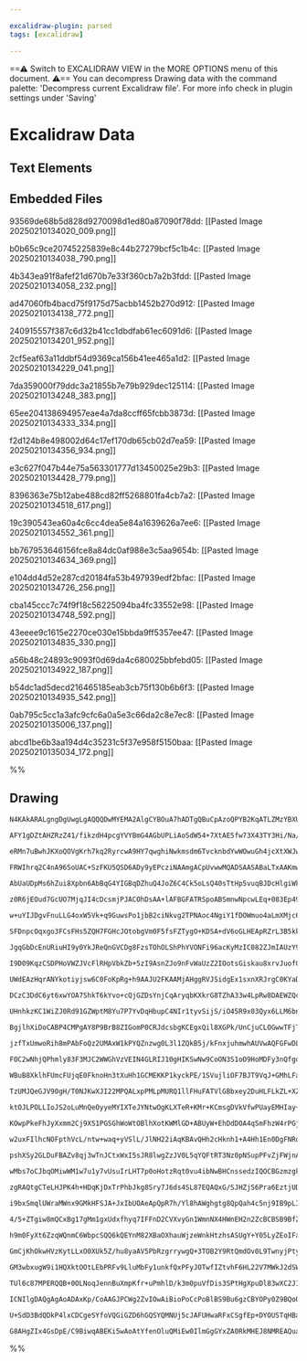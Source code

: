 ```yaml
---

excalidraw-plugin: parsed
tags: [excalidraw]

---
```

==⚠  Switch to EXCALIDRAW VIEW in the MORE OPTIONS menu of this document. ⚠== You can decompress Drawing data with the command palette: 'Decompress current Excalidraw file'. For more info check in plugin settings under 'Saving'


# Excalidraw Data

## Text Elements
## Embedded Files
93569de68b5d828d9270098d1ed80a87090f78dd: [[Pasted Image 20250210134020_009.png]]

b0b65c9ce20745225839e8c44b27279bcf5c1b4c: [[Pasted Image 20250210134038_790.png]]

4b343ea91f8afef21d670b7e33f360cb7a2b3fdd: [[Pasted Image 20250210134058_232.png]]

ad47060fb4bacd75f9175d75acbb1452b270d912: [[Pasted Image 20250210134138_772.png]]

240915557f387c6d32b41cc1dbdfab61ec6091d6: [[Pasted Image 20250210134201_952.png]]

2cf5eaf63a11ddbf54d9369ca156b41ee465a1d2: [[Pasted Image 20250210134229_041.png]]

7da359000f79ddc3a21855b7e79b929dec125114: [[Pasted Image 20250210134248_383.png]]

65ee204138694957eae4a7da8ccff65fcbb3873d: [[Pasted Image 20250210134333_334.png]]

f2d124b8e498002d64c17ef170db65cb02d7ea59: [[Pasted Image 20250210134356_934.png]]

e3c627f047b44e75a563301777d13450025e29b3: [[Pasted Image 20250210134428_779.png]]

8396363e75b12abe488cd82ff5268801fa4cb7a2: [[Pasted Image 20250210134518_617.png]]

19c390543ea60a4c6cc4dea5e84a1639626a7ee6: [[Pasted Image 20250210134552_361.png]]

bb767953646156fce8a84dc0af988e3c5aa9654b: [[Pasted Image 20250210134634_369.png]]

e104dd4d52e287cd20184fa53b497939edf2bfac: [[Pasted Image 20250210134726_256.png]]

cba145ccc7c74f9f18c56225094ba4fc33552e98: [[Pasted Image 20250210134748_592.png]]

43eeee9c1615e2270ce030e15bbda9ff5357ee47: [[Pasted Image 20250210134835_330.png]]

a56b48c24893c9093f0d69da4c680025bbfebd05: [[Pasted Image 20250210134922_187.png]]

b54dc1ad5decd216465185eab3cb75f130b6b6f3: [[Pasted Image 20250210134935_542.png]]

0ab795c5cc1a3afc9cfc6a0a5e3c66da2c8e7ec8: [[Pasted Image 20250210135006_137.png]]

abcd1be6b3aa194d4c35231c5f37e958f5150baa: [[Pasted Image 20250210135034_172.png]]

%%
## Drawing
```compressed-json
N4KAkARALgngDgUwgLgAQQQDwMYEMA2AlgCYBOuA7hADTgQBuCpAzoQPYB2KqATLZMzYBXUtiRoIACyhQ4zZAHoFAc0JRJQgEYA6bGwC2CgF7N6hbEcK4OCtptbErHALRY8RMpWdx8Q1TdIEfARcZgRmBShcZQUebQAObQBGGjoghH0EDihmbgBtcDBQMBKIEm4IAHFCADUAUQArAEUAYRrCAEEoTCNROBaAIQB1bAAWVJLIWEQKwn1opH5SzG5n

AFY1gDZtAHZRzZ41/fikzdH4pcgYVYBmG4AGbUPLiAoSdW54+7XtAE5fw73X43TY3Hi/Na/F6SBCEZTSbjne4vazKYLcZGFARQUhsADWCBabHwbFIFRx1mYcFwgWyE1Kmlw2DxylxQg4xCJJLJEgpHCpNKyUHpkAAZoR8PgAMqwdESQQeEUQZg4/EIIbvSTcPhY5WqgkymBy9AK8ovNnwjjhXJoJIvNjU7Bqa62+6YyYQVnCOAASWINtQeQAui9R

eRMn7uBwhJKXoQOVgKrh7kq2RyrcwA9HY7qwghiNwkmsdm6TvcknbdYwWOwuGh4jcXtXWJwAHKcMSF0E7X7l36jKG6wjMAAi6Sg+e4ooIYRemmEHLqwUy2SzMfwLyEcGIuAnBdtOxuvySO02J3ix8HHqIHDxUfXLxJzMnaGn+FnuaiUCEAYgiA58bKEq4rBJGEjAlsvzEAgZ6aGsxDxDw8TEACJZAshST5l8uDxCWvaijsyEFi8zDuOIgZYmAlaT

FRWIhrq2C4nA96SoUAC+SzFKU5QSD6ADy9yEPcziNAAmgACpUvwwMQADSAASABaLTxAAKmwSrTORZTzMoiy6isaA7KcTy/IR8QNvEmxJDwNxrC8LqoM4RaPGZ3wWbZazgqMOoem8xAfGgoznNomwAg8p7hfcOx7NCsLwsKaARSiHBouR7qlCquIElypLkuQ/LUrSwpzkyLJppyxJ5byBUCsVwEStKsraaaxGftl6qatqJH6gghrGsqxJmrqFqSBm

AbUaUDpMs6hZui8Xpbn6AbBqG4YIGBqDZhuQ4JoZ6C4Ck5oLsQ40sTtHp5vuqBJDcHlgiWk2QM2taIsZTZMC2HDthwna2qcawXjcMVXtxo7ji+qBvh+HrzuyxBLhkQprjmHpbjue6Foex6nvEoxJOcFy6jed5oNtj5sM+13QwgPW7j+FT/o4qUNaB10QJo9yaJsazYL8Yg8NFoxeYcDa/Ag8RjKMmg8Dssu/Jo2CirzSSaKM2BKqRBDkQUNFPbRk

z0R6jEOud7GcUO7MjqJI4cDcsmjPJACOhDsAA+lAFBGFATRSpoABSmnwNpcwLEq+083Ep49oe8RbILFkOYW/baECdkE2CFn3A2owvP5gWoGCSS7DFpdl2XcVwgiaA8LXuxhbZ0UNxFOwpWlGI9R1uU8ugfJ1UKSqMsyi0ct3+WUkVA+ho1/UtUNbWXb1GoBVqNed2qs8VK1qbCJa1qFvajqza6GWQItvr+vkRulGGuARtd5O7dB+0QLgPA7/DZ1k

w+uYIJDgvFnuLLG4oxW5Vk+q9GuwsPo1jbB2ciNkvg2TPNAoc4NgiY1fDOWmuo4aLmXMjc6m5ty7khieI8J5DzRSQY+eMpMto/2vJTAk1NsF02/L+JmgFWYbXZtLEBNwQjHlFPEXAooECih4EkYgmwSyaB2AgO4ooQT3GwPIt+mgbiimIAvTKZF8iUX1kkOiLwTbMW/qxEoHFChcUgDxdAbAOj3AoPEUgI4RwDBqFKf2AANDopAhANDxKIVsQcZg

SFDnpcOqxgo3FCsFHs5ZQH7FGHcJOtobgVm0F5fsFZTygO+KDSA+dV6oGLHEApRZrL3B5kkMylcEqIhqaFTYrS2ntNaY2XUqJjSnz1F3KqPdoC1UnnSUqw8KpjxqhPQUYzdQgSakaOeip14EmXgXXymVeqb3lPPD+e9MwH11NNJ0sA5p9PPstK+a0768KIU/RMEhcA3A/umfeFiLqZT/tdKRIDixrHLDAr6iI7JAtrD9P6qBfhnB4GcE8RSyjoIQ

JgqGbDcEnURiuHI9y0YkJReQnGVCDg8FzsTOhOLShPhYVONFi96acKyMzIC082ZJmIAUzY9xRRqyHsQHYaxRQ43gvypkmhNAEy8jLEsKEbKa30WgXWkwjEmIYkxM2ViLYensRAdxkh8DyU9qJPEaxlAADEhg1H9swTYPiRzKHkmEkOul9IegjsCbJZwvIgMsjZdJTkvI7ASPcI8UithWVlqSvyXUko9mSHjWRcda7FiSETD0MIq6JULoRFpHTc1d

I9D09KqzCSDPHoVWZJVcFlRHpVbkZb+5zI9AsnZJo9nFvWaUzZ2IOotsGiskau8xrvJuofGaZyT4LTZBfFa18xTrU2o/LVe0kzjGOp/Ydi6vn/1+QCI4T0GAQM4IiQWYK4G/QQY3SEeNwRxiRSimmc4MUENXBSyA6NSHXQJZQh4l4+kk1fRAKlkMH2fnpYzRl3CWV3IkCSoERYNg7GUbhbAmxiBgjVkkbA2BpGaGINObmmEUNwZkXK7WBi9aXANi

UWdEAzHqrANYkotiyjsw6C0FoKpRg+h9AAJU2FKAAMjAHggRVJSidgEx1sxnXRJrgC0KYaDh7ABWZLYfrnCjG+EGkNVTw17E2HnaNqBUlxH+GZ8z5mGnV14GZJ4DZAYJwhF5E8bdenFqmb3EZFbB7VsmaW6Z5b6ossWQNbe7ajNdv6RvZqW820Dr8EOw5tpR2nMckkeaupLmXwVTR2+98APxmfkmNYrzTobsYVuz95w6lumCvZcBsC6y8AOKe768

DCzC3DdC6yt6xwYOA7ShkT6kYvo+cQjGZDsYnjCqAryqbKXkrG8TZhA33w4LpRw8DAEWZQc2hAHgSs1ghFFKCQ60jiCaGVqMFCIJ+aHS2Bhv++w1iHWIO/Ei8qKIUcMSq42aqPnmxsZbCoRgBMtFUm7HgDQBP+xgpUAAqpUe4ikagBQGKJKTESZMvH2rC7YwMnMxS+BsOOYCPSOWcCCbTAJdNKbWKcQzK8QVxIsiCXC/YwQHFSVZzNdlIuFo7u1N

UHnhkzKC1WiZJ0Rd91GZWptM8Yu7P7YvDqHbupC4NIr1tyvSijS/iO45R9x03Qyx6LLM6bn5aW0uorTzNilf15ugQ3ztQPBOMphFL0j0HkjaUL3bXz1Y3LKCZNvWIasLW4++GmLCHW9KO+/FU3IqyK2GThbt4ANAYjzDLZYGJBcJ2/MiU0H0A7B3HZXsboCJQWINgG4b8U0bHkQgHsmgARQQQNhw4FZV25k+4qkoyrDamP+wwyxDHNXcXZpgKAbA

BgjlhXiDoCABP4CMPgAY8P9BrB8ZIGomP0CRJdcsbgKCEgxQil8XGPk/UnCjuCLOGwwTFjT8UozALA0XhJSZ7ORZoX1bTXims1lkeHBAhEySkQJnOGBlcyLQ1xLTrQCwbTlwZF8yl3808zFyniL0lF7TC3gLVzXngLwLiw9D12HX3ROWPhNwuSnSuRy0txLydzKGXSeR2Ad3K1Rkq24Dwk0xOFAVa24EzlawhQQSsmD3SwrDD362z3WyG2j2fWxT

jzfTxUmwoRih8mPAbFoQz2UMAxW1kPYQZnzwg0L3l1ZQkB5j/kFnxjuhmwhAUVwAQFGFwDLxwiw1FBOwFTUU0VwhuF0QEH70MUo2MWH1VVNgBw1SBy1XZmCVbBHCdhHB8VUh8SdgoEkEUn0DdiaFNTRFIA6APx0jDhxx4KAW0EyQeAHFPE9V+HmyuDmiyQJnS0ODhSATU11BKSEKpzsk0NhVsn7Ei3TUaSCjqWyQ2G+HlmDX2ARQFzQD6SymFwwN

F0C2wNhjQPhmly83F3MJC2WWGhVzVEIN4GLRIJ10gHIKSwNw9CoON3S1oO9HoMDFy3nQfgqzsVYIOniA4MuOYKukLAQxsjuCLEEKgUi391EMLCPB8geDBHzTBj62RVWxz0gDwQRkUJRk+RUIm0/STz2HBB5gAPT3oWYKzxpUj1A02xMO22ZRwJLwgEkWIBsmlniGcNqLdB4BkXVhPAkRPHuAux5jUSAT5RCEhFI2NAHyohCN+1KDo0iIn2iKnwqD

WBuB8XklhFUmcFUjqE0FknoHn3tXuHh1GCMEKKP1kyckPE/1SVujliOF7BJT9VqJ+GMhLFaWzkghgI6KM0ImLlzVzUJMgCGOsxUWSGFlkV7EBLDNgMFwOJyiWJl283GXKnQMQMwJWMbRvgVyWVizOKizWQixOK1z7X2N10HX10oKNzS1N1KHN2uXmReIKw+Nfl+G+IxJIhdxriAQbGikBn3X90RA2BEPazQEBn7F7Hs2kMRMMPRQUJGyULH0xIgA

TzUMJQeGJV90gH/T0NJKwXJI22MPQALxpPMLpMURQ1llFHuFATVlGBbxey2DuHLFLkZL+XZKO3BE0TFJ1mCJ+zCL+wiIXMByY2B15E0HkgaFUjxBHDqFkiMAQF+CEGcCEDdiGAaE2GCVNOxwMhiWBlCnyRLEBkQjsjqIgEcmBF+HKKU2FnQmDWBEZwLnyV2Asjlmsl6ODR52PUDT9I6QDNflSjc3gM2KwIzJRPWNHnjK2NWMzNwKLPwNjM6iZyIP

ktOJLPOLLIoJS2oLuMnQeOyyeMYIXTeJYNtwOgKLXTeR+KMr+KCmsgDVkVfwPUayEMHIay+ghKSikUSTdDhLsTvSRLkJROGyxTbN1GXJxPUKJVrg3MA0WwXIpipjJORL1Dz0PNMOPOkrpLFlBFBDvPFR4FwE0GcIsmwAQh4E8K8jPCQWnHVnUXez7zIwVR/L1mlMgFlMAqiOApiIqAQH9iaH9jqFUiEGIFEj5lwCGDdg4FIB8VkkIDgF7w9C0mk2

KOwpPkeFhJyXxmm2Cj9XS1PGSGhWoWtOBlhXotKWMlGD+ABUyW+EhDdDOA4qSmFhzW4rPGjLmPcwkuEpQNEslw2M+vTO+vpKzNC1IK2VVwLOINktBrUoS3LM0tuOrLPjoL0tWnrNuUMq4PeJMtfgGFbIA2spuislAVljtJBOMyvKHMDyMhJSPFaUhEnPvUG0CtnOCoAzCqxgitSVLARS3LiuWwSt3KSpVBSr/DSp4T2zqTr17COEEVwE5VwHVk2C

w2uxFIlhcNOFpthVcL/ntw+waq+yVSlL/JlNH22iAqKBAvQHh2cHknh1+A4Hh1En0DgFNRqA6FEg6HwGUCgCPFyBeEWqx2WtdULFDWyRhLqWVJFl9V1EcltP2s5UIiOrlgcs6LQAOGLnBDBHQlPBlv3SDN51AWeperetQHmN6iEoBp81+vEtTOWOQNZl2JzNUrzIUo2ULOzKV2bouImnhqrPuKWhRuePRteMxuMseQOhaDxr0IJqQlOFSQjLJr50

pshXSy2GLDuFBAZv8qj3wTnJCtxWxI5sJR8lwgZzJV0L5qYQFtRT3Nz0pNSupPFvZjFWjnALOFss2FFDEFETxlr3uDEVqJZJuGwBe1wH/2li/PI0Nt/OoxHwArNo6otq6okGEFbA6CSEqA6B8QyFwEwBuB41QqgA6B2Hh1kkwqDpPyShAW0AHD7ATrxh/T9VDQuqAVyS2oIuitTtQEQh+GmLCn4ehUEYerKXLCLu4p8r4vbnesEv+vrqTJrQrrkZ

wMbs7oCJbqOMiwWM1w7u1y7vUsuIrLHT7p0oHotzRqt0vu4ibNwBHCnssedzIQOCBGzmzgkf7JrjumXvIn5X5Vsjwi3unNhiCtj3saXNUPCtXOD0yR0OJKMp3JvqFq/APNFsft23ZgQHS2u3ZWIC8gQCQh2BKsFhTVGGnGVLVjMnIvzEkUuyZEgcau+2auNtatNvXHNuY21XhxgCgBaHEkwGcAAFl9BxIhB7hVIeBBr6BlAOB9BRRyGokSj/okJQ

zgRAQtgCTeLHJPK4h+HDqKjDxTrPhbJkg8Sry7J6ds4SL87EQAQxG/SJHZjS6Pra6EztjUDq7a1qo0ylGdiVK1GtHW7O126Qbczu6jlrjKzzkTHp06ym0Gy9DCtx7X46g7HfiOyoVhZDw7o44yaTwSLwThzCa44gFo4HLhwETGbb7mbd7Wa9D2aDwIqHgNb91eaSSDDEqArkr76UmmUn6Kg1FDphYsNsACm9hBVRQU0QHiUVNpYFav67gNgeB4Kv

i9bxSmqlUWraMWnx9GMkHFSJA+JxIbUOAeApQpR7h/Yl8hAWghgtg8QpQah4c5nj9IB9pLIFMzwqKVMewmG4VKKI0VMvgjwJGuG8ThGAV+d+K4D5LFHZcq7ky/rnnJKRKgaZKdHiy/ml4IblKoaQX9Ge7DcjHIXMtkazHYXh7GzsbcBTUUWrK0XVNbJa5sXXLIEbNeL8WqbeASwLwNgBwAn2Wd60S962bwmj7v0onmXYrWXr6QN9yGVUnaS9tUk/

4/5+ZTgiw8mQCxBg17gMm1gxUdxfhyq7IFFnD2CVXvyGn1WmnNX4HWnEH2n2ZcBCBSB9BfZKhXB+nSBVJ7a/EMjZJPCnXzSU1ajkhFN/X0JoqKcU1HgClCLPJM6AQDm0BUI/gLM0PLmgDM090aH44ewvgARBYZjI2YywbFjE2vq42FHZHY3gtfnNZM3FLjjIa025LSzYaNKC3Usi2zcS2YWb44XQmEWX5cBKga3R6CbcXg8458YcXa4vGuwSwkJv

h9m0FyXt6ZzqWQnmC6WbpcSQQ6kQEYnM82XBaOXhauWjzeWnkHtzhsASUgY+Y05LyZEoIFaUMvg2ixVxFcNvg6mDbB8jbYHwjzF2r5TOq9X0AEA+J5JNBKgKAOBJB9A+IpQRwBMoLmB8BJA8Q8Q6qFrg4lr5mVrCbcKeYPXwPaidrgpslvI8kzhXTs4kOboCYEUrm06KbuliPpHo3qPEyJd42a7Pm66aPlG6PwtGPNHtkc29H2ODHe7uOazeOGDz

GmCjKhOkwHVzKytLLxO0XUk5Z/hu8yaAV5PbRzgrrywgQ+3TOB2Y9RtQmdOv0L9TwnyjPtyTOEmzOkm52eW0mKg4JrtsNcAcnoJCm57ak44QhNE1F+VxWHhuZuZlE/OJSh8gv/yQuEGwvdW7F2YfQRwWg1hZIkcYAKBCQZnTV6B+mdghgOhZI1GA7D8sLg6a5bpHhSu9NqKKuY7uBixthWHNr8Kal90uHxzhGYp90Hmy6BlyPK75G/NpfvnpKVHd

GM3wbxugW9i1HQXktOOtLEbPRFv9LluMbFy1unkfQxPFyJOTwfIZtvhF6HL22V7MWkJ2dSW/LAn5DNO7vtOR36Xj7vhNM/1J24n3uZ277knLPfuJB/75EIQQGsMkhnkxE+YlYUNkxcAjtgHWkdwDsWSFFsBlX6rVXL3B8NW2qMedWH2Kg7VTU8RsA4AeBRx5I+I8QudnAnZKh6AN9AOFneBoCaHxywQpEhZZF1NYU4k3I4O+dyLGvCJHhThOUHhl

TUl6c87MPERQQB+0OLNoqJennBuXmpKfr+uPmhlD/k3m0puVfDis3SPtHgXpuDl83wXC2J1i3dLS3+Py34XrHA5NvHda2ZCM7tZEDZttD0TWeWCdya6QEoqEjMluHn7YadB2NLe7r7106c1YUQIByiyxD7TsmanLCPmLSj4HRFYjJQqpsE0S4BDo/YdlHXi9SYYBUwMeCoDGVguRGQuAJHmq1L7Xty+d7BjOACNivw4AcAGUKQm4BcRoAMITIBUC

ICNIlgDAQgAgAoADAxKp/CoAAGJPCWg2ZvIOwAiBioPoCcPoBlBS9Bu6gzCBYOPy0Z9BQoQwRkBUHvMY2vXGUjYOyB2D9ApqYGhr3pDWDSABgowSYJv5q9Cgvg/wRkECH39vBug1wVAHcE8Y82YLVqjEPcF8QIWb/FwX4NsFGDTUnAKAKajvgShHIhJUIVkIyA5DsgUoQgHBW1AZQShbgowapCwBENZBTWQDBIhQJ1DYhAQqIKQCIZ+C2A6REICP

U+SdD3BdQDkP4lxCDCgeSYfoVQGiGZD6hGQSYQMNUj5cJAFUHwaRFxCSgfEp+DYOUSTqHBaGdSeQdsOJD4AMc9YYsE8AAT3QckR4eQUYDYAGBxBVYAgEIHSg0NzaowowfEPXSXEIAmw+QayBICVDqhnZEEaQDBETgQuxQ0EcQH6ZsBoI4wgqsEA9768SAHmZjAMGJDsxSAygRkAAApPK1AXgC5nJGtxS62SAAJRKgeMCAZQDGBpAVACRxIxuGSI5

G8AHgZIx4GsDpE/C9BiwqABEKi5wAoAtYfenOluQMiEw0IlmGgGYxZA0RkMHEJ8NMREAQuaojlhwFuTcBtR9oIQFABvDkRtRPwuwA0E7w5ApQuouAEiJRG6jNA6IxAaUCZASjGA6kYkG8Ly7hITQ6QbABKKPSmIfws+fQGsN9FTtqU13YmKECIYBjCAHol4fgHoxsRwAjGFNuEHEGpi2IQAA
```
%%
